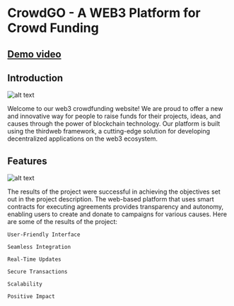 # CrowdGO - A WEB3 Platform for Crowd Funding

## [Demo video](https://drive.google.com/file/d/1WrxYYFCTnwMF82w_xK9fz6cb9pYTKEIc/view?usp=sharing)

## Introduction
![alt text][logo]

[logo]: https://media0.giphy.com/media/v1.Y2lkPTc5MGI3NjExNTQ0M2I2YjM3M2M2M2Q3MjcxY2UxZmUwMzNjNmQ4NzYyNzhiOWFjNyZjdD1n/CBtGOhl19gvd5Z4jKD/giphy.gif "Logo Title Text 2"

Welcome to our web3 crowdfunding website! We are proud to offer a new and innovative way for people to raise funds for their projects, ideas, and causes through the power of blockchain technology. Our platform is built using the thirdweb framework, a cutting-edge solution for developing decentralized applications on the web3 ecosystem.

## Features
![alt text](https://media0.giphy.com/media/5Qbi5JEiCWyTYYtpd4/giphy.gif?cid=ecf05e47lnakg4bafnu983rr7q1o9m5jmr7lwr38xfvphg15&rid=giphy.gif&ct=g "Logo Title Text 1")

The results of the project were successful in achieving the objectives set out in the project description. The web-based platform that uses smart contracts for executing agreements provides transparency and autonomy, enabling users to create and donate to campaigns for various causes. Here are some of the results of the project:

`User-Friendly Interface`

`Seamless Integration`

`Real-Time Updates`

`Secure Transactions`

`Scalability`

`Positive Impact`


